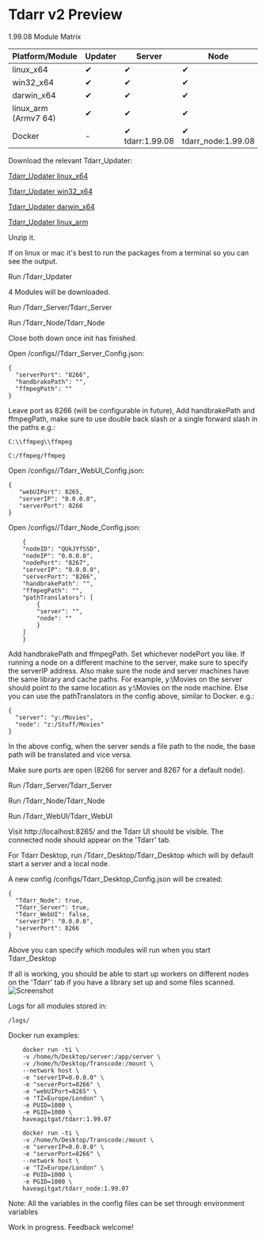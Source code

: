 # Tdarr v2 Preview

1.99.08 Module Matrix

| Platform/Module      | Updater | Server | Node | WebUI | Desktop |
|----------------------|---------|--------|------|-------|---------|
| linux_x64            | ✔       | ✔      | ✔    | ✔     | ✔       |
| win32_x64            | ✔       | ✔      | ✔    | ✔     | ✔       |
| darwin_x64           | ✔       | ✔      | ✔    | ✔     |         |
| linux_arm (Armv7 64) | ✔       | ✔      | ✔    |✔      |         |
| Docker               | -       | ✔ tdarr:1.99.08| ✔  tdarr_node:1.99.08    | ✔     | -       |

Download the relevant Tdarr_Updater:

<a href="https://storage.googleapis.com/tdarr/versions/1.99.05/linux_x64/Tdarr_Updater.zip" target="_blank">Tdarr_Updater linux_x64 </a>

<a href="https://storage.googleapis.com/tdarr/versions/1.99.05/win32_x64/Tdarr_Updater.zip" target="_blank">Tdarr_Updater win32_x64</a>

<a href="https://storage.googleapis.com/tdarr/versions/1.99.05/darwin_x64/Tdarr_Updater.zip" target="_blank">Tdarr_Updater darwin_x64</a>

<a href="https://storage.googleapis.com/tdarr/versions/1.99.05/linux_arm/Tdarr_Updater.zip" target="_blank">Tdarr_Updater linux_arm</a>


Unzip it.

If on linux or mac it's best to run the packages from a terminal so you can see the output. 

Run /Tdarr_Updater

4 Modules will be downloaded.

Run /Tdarr_Server/Tdarr_Server

Run /Tdarr_Node/Tdarr_Node

Close both down once init has finished.

Open /configs//Tdarr_Server_Config.json:

    {
      "serverPort": "8266",
      "handbrakePath": "",
      "ffmpegPath": ""
    }


Leave port as 8266 (will be configurable in future),
Add handbrakePath and ffmpegPath, make sure to use double back slash or a single forward slash in the paths e.g.:

    C:\\ffmpeg\\ffmpeg

    C:/ffmpeg/ffmpeg
    
Open /configs//Tdarr_WebUI_Config.json:    
    
    {
       "webUIPort": 8265,
       "serverIP": "0.0.0.0",
       "serverPort": 8266
    }
    
Open /configs//Tdarr_Node_Config.json:

        {
        "nodeID": "QUkJYfSSD",
        "nodeIP": "0.0.0.0",
        "nodePort": "8267",
        "serverIP": "0.0.0.0",
        "serverPort": "8266",
        "handbrakePath": "",
        "ffmpegPath": "",
        "pathTranslators": [
            {
            "server": "",
            "node": ""
            }
        ]
        }


Add handbrakePath and ffmpegPath. Set whichever nodePort you like. If running a node on a different machine to the server,
make sure to specify the serverIP address. Also make sure the node and server machines have the same library and cache paths. For example,
y:\Movies on the server should point to the same location as y:\Movies on the node machine. Else you can use the pathTranslators
in the config above, similar to Docker. e.g.:

    {
      "server": "y:/Movies",
      "node": "z:/Stuff/Movies"
    }

In the above config, when the server sends a file path to the node, the base path will be translated and vice versa.

Make sure ports are open (8266 for server and 8267 for a default node).

Run /Tdarr_Server/Tdarr_Server

Run /Tdarr_Node/Tdarr_Node

Run /Tdarr_WebUI/Tdarr_WebUI

Visit http://localhost:8265/ and the Tdarr UI should be visible. The connected node should appear on the 'Tdarr' tab. 




For Tdarr Desktop, run /Tdarr_Desktop/Tdarr_Desktop which will by default start a server and a local node.

A new config /configs/Tdarr_Desktop_Config.json will be created:

    {
      "Tdarr_Node": true,
      "Tdarr_Server": true,
      "Tdarr_WebUI": false,
      "serverIP": "0.0.0.0",
      "serverPort": 8266
    }

Above you can specify which modules will run when you start Tdarr_Desktop

If all is working, you should be able to start up workers on different nodes on the 'Tdarr' tab if you have a library set up and some files scanned.
![Screenshot](https://i.imgur.com/4uxBkDy.png)

Logs for all modules stored in:

    /logs/
    
Docker run examples:

        docker run -ti \
        -v /home/h/Desktop/server:/app/server \
        -v /home/h/Desktop/Transcode:/mount \
        --network host \
        -e "serverIP=0.0.0.0" \
        -e "serverPort=8266" \
        -e "webUIPort=8265" \
        -e "TZ=Europe/London" \
        -e PUID=1000 \
        -e PGID=1000 \
        haveagitgat/tdarr:1.99.07
        
        docker run -ti \
        -v /home/h/Desktop/Transcode:/mount \
        -e "serverIP=0.0.0.0" \
        -e "serverPort=8266" \
        --network host \
        -e "TZ=Europe/London" \
        -e PUID=1000 \
        -e PGID=1000 \
        haveagitgat/tdarr_node:1.99.07
        
Note: All the variables in the config files can be set through environment variables

Work in progress. Feedback welcome!










